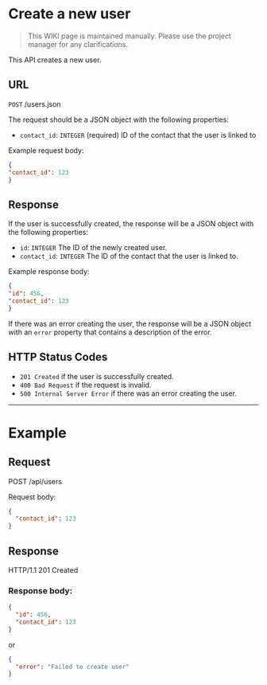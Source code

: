 # Create a new user

> This WIKI page is maintained manually. Please use the project manager for any clarifications.

This API creates a new user.

## URL
`POST` /users.json

The request should be a JSON object with the following properties:

* `contact_id`: `INTEGER` (required)
  ID of the contact that the user is linked to

Example request body:
```json
{
"contact_id": 123
}
```
## Response

If the user is successfully created, the response will be a JSON object with the following properties:

* `id`: `INTEGER`
  The ID of the newly created user.
* `contact_id`: `INTEGER`
  The ID of the contact that the user is linked to.

Example response body:
```json
{
"id": 456,
"contact_id": 123
}
```

If there was an error creating the user, the response will be a JSON object with an `error` property that contains a description of the error.

## HTTP Status Codes

* `201 Created` if the user is successfully created.
* `400 Bad Request` if the request is invalid.
* `500 Internal Server Error` if there was an error creating the user.

---

# Example

## Request

POST /api/users

Request body:

```json
{
  "contact_id": 123
}
```

## Response

HTTP/1.1 201 Created

### Response body:
```json
{
  "id": 456,
  "contact_id": 123
}
```
or
```json
{
  "error": "Failed to create user"
}
```